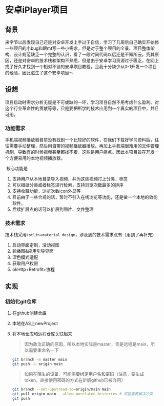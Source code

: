 # 安卓iPlayer项目

## 背景

​	来字节以后发现自己还是对安卓开发上手过于自信，学习了几周后自己确实开始修一些项目的小bug和跟mt写一些小需求，但是对于整个项目的全景、项目整体架构、设计规范缺乏一个完整的认识，看了一段时间代码以后还是不知所云。究其原因，还是对安卓的技术栈和架构不熟悉，但是由于安卓学习资源过于匮乏，在网上找了好久才找到一个相对不错的安卓项目教程，且我十分缺少从0-1开发一个项目的经验，因此滋生了这个安卓项目～

## 设想

​	项目启动时需求分析无疑是不可或缺的一环，学习项目自然不用考虑什么盈利、对这个行业革命性的贡献等等，只是要把所学的技术应用到一个真实的项目中，并且可用。

### 功能需求

​	手机端视频播放器目前没有找到一个比较好的软件，在我们下载好学习资料后，往往需要手动整理，然后用自带的视频播放器播放。再加上手机端很难用的文件管理机制，导致有的时候视频甚至都找不着，这些是用户痛点。因此本项目旨在开发一个方便易用的本地视频播放器。

​	核心功能是

1. 支持用户从本地目录导入视频，并为这些视频打上分类，标签
2. 可以根据分类或者标签进行检索，支持浏览次数最多的排序
3. 支持收藏功能，浏览次数icon外显等
4. 目前由于一些合规的话，暂时不引入在线浏览等功能，还是做一个本地的效能软件。
5. 后续扩展点的话可以扩展到图片、文件整理

### 技术需求

​	技术栈采用`kotlin`+`material design`，涉及到的技术需求点有（用到了再补充）

1. 启动界面定制，滚动视图
2. 轮播图&应用引导界面
3. 深色模式适配
4. 获取用户权限
5. okHttp+Retrofit+协程



## 实现

### 初始化git仓库

1. 在github创建仓库

2. 本地在AS上newProject

3. 将本地仓库和远程仓库关联起来

   > 因为政治正确的原因，所以本地实际是master，但是远程是main，所以需要重命名一下

   ```bash 
   git branch -m master main
   git push -u origin main
   ```

   > 如果在陌生的设备，可能需要绑定用户名和密码（注意，要生成token，直接使用密码的方式在新版github已被弃用）

   ```bash
   git branch --set-upstream-to=origin/main main
   git pull origin main --allow-unrelated-histories # 可能需要解决冲突
   git push
   ```

   

   
